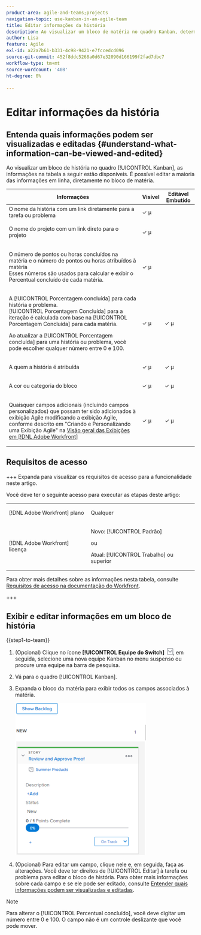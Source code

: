 ```yaml
---
product-area: agile-and-teams;projects
navigation-topic: use-kanban-in-an-agile-team
title: Editar informações da história
description: Ao visualizar um bloco de matéria no quadro Kanban, determinadas informações estão disponíveis para edição em linha, diretamente do bloco de matéria.
author: Lisa
feature: Agile
exl-id: a22a7b61-b331-4c98-9421-e7fccedcd096
source-git-commit: 452f8ddc5268a0d67e32090d166199f2fad7dbc7
workflow-type: tm+mt
source-wordcount: '408'
ht-degree: 0%

---
```


# Editar informações da história

## Entenda quais informações podem ser visualizadas e editadas {#understand-what-information-can-be-viewed-and-edited}

Ao visualizar um bloco de história no quadro [!UICONTROL Kanban], as informações na tabela a seguir estão disponíveis. É possível editar a maioria das informações em linha, diretamente no bloco de matéria.

<table style="table-layout:auto"> 
 <col> 
 <col> 
 <col> 
 <thead> 
  <tr> 
   <th><strong>Informações</strong> </th> 
   <th><strong>Visível</strong> </th> 
   <th><strong>Editável Embutido</strong> </th> 
  </tr> 
 </thead> 
 <tbody> 
  <tr> 
   <td>O nome da história com um link diretamente para a tarefa ou problema</td> 
   <td>✓ µ</td> 
   <td> </td> 
  </tr> 
  <tr> 
   <td> <p>O nome do projeto com um link direto para o projeto</p> </td> 
   <td>✓ µ </td> 
   <td> </td> 
  </tr> 
  <tr> 
   <td> <p>O número de pontos ou horas concluídos na matéria e o número de pontos ou horas atribuídos à matéria<br>Esses números são usados para calcular e exibir o Percentual concluído de cada matéria.</p> </td> 
   <td>✓ µ</td> 
   <td> </td> 
  </tr> 
  <tr> 
   <td> <p>A [!UICONTROL Porcentagem concluída] para cada história e problema.<br>[!UICONTROL Porcentagem Concluída] para a iteração é calculada com base na [!UICONTROL Porcentagem Concluída] para cada matéria.<br></p> <p>Ao atualizar a [!UICONTROL Porcentagem concluída] para uma história ou problema, você pode escolher qualquer número entre 0 e 100.</p> </td> 
   <td>✓ µ</td> 
   <td>✓ µ</td> 
  </tr> 
  <tr> 
   <td> <p>A quem a história é atribuída</p> </td> 
   <td>✓ µ</td> 
   <td>✓ µ</td> 
  </tr> 
  <tr> 
   <td> <p>A cor ou categoria do bloco</p> </td> 
   <td>✓ µ</td> 
   <td>✓ µ</td> 
  </tr> 
  <tr> 
   <td> <p>Quaisquer campos adicionais (incluindo campos personalizados) que possam ter sido adicionados à exibição Agile modificando a exibição Agile, conforme descrito em "Criando e Personalizando uma Exibição Agile" na <a href="../../reports-and-dashboards/reports/reporting-elements/views-overview.md" class="MCXref xref">Visão geral das Exibições em [!DNL Adobe Workfront]</a></p> </td> 
   <td>✓ µ</td> 
   <td>✓ µ</td> 
  </tr> 
 </tbody> 
</table>

## Requisitos de acesso

+++ Expanda para visualizar os requisitos de acesso para a funcionalidade neste artigo.

Você deve ter o seguinte acesso para executar as etapas deste artigo:

<table style="table-layout:auto"> 
 <col> 
 </col> 
 <col> 
 </col> 
 <tbody> 
  <tr> 
   <td role="rowheader">[!DNL Adobe Workfront] plano</td> 
   <td> <p>Qualquer</p> </td> 
  </tr> 
  <tr> 
   <td role="rowheader">[!DNL Adobe Workfront] licença</td> 
   <td> <p>Novo: [!UICONTROL Padrão]</p> 
   ou
   <p>Atual: [!UICONTROL Trabalho] ou superior</p> </td> 
  </tr>
 </tbody> 
</table>

Para obter mais detalhes sobre as informações nesta tabela, consulte [Requisitos de acesso na documentação do Workfront](/help/quicksilver/administration-and-setup/add-users/access-levels-and-object-permissions/access-level-requirements-in-documentation.md).

+++

## Exibir e editar informações em um bloco de história

{{step1-to-team}}

1. (Opcional) Clique no ícone **[!UICONTROL Equipe do Switch]** ![Ícone Equipe do Switch](assets/switch-team-icon.png), em seguida, selecione uma nova equipe Kanban no menu suspenso ou procure uma equipe na barra de pesquisa.

1. Vá para o quadro [!UICONTROL Kanban].
1. Expanda o bloco da matéria para exibir todos os campos associados à matéria.

   ![](assets/story-expanded-on-kanban-board-2021-350x405.png)

1. (Opcional) Para editar um campo, clique nele e, em seguida, faça as alterações.
Você deve ter direitos de [!UICONTROL Editar] à tarefa ou problema para editar o bloco de história.
Para obter mais informações sobre cada campo e se ele pode ser editado, consulte [Entender quais informações podem ser visualizadas e editadas](#understand-what-information-can-be-viewed-and-edited).

>[!NOTE]
>
>Para alterar o [!UICONTROL Percentual concluído], você deve digitar um número entre 0 e 100. O campo não é um controle deslizante que você pode mover.
